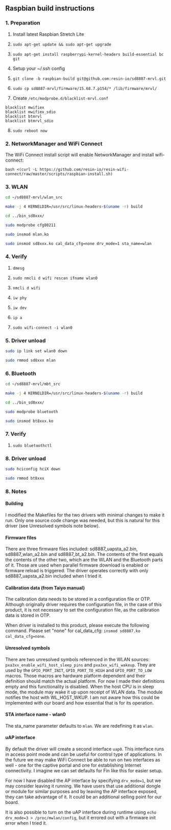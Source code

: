 Raspbian build instructions 
---------------------------

### 1. Preparation

1. Install latest Raspbian Stretch Lite

2. `sudo apt-get update && sudo apt-get upgrade`

3. `sudo apt-get install raspberrypi-kernel-headers build-essential bc git`

4. Setup your ~/.ssh config

5. `git clone -b raspbian-build git@github.com:resin-io/sd8887-mrvl.git`

6. `sudo cp sd8887-mrvl/firmware/15.68.7.p154/* /lib/firmware/mrvl/`

7. Create `/etc/modprobe.d/blacklist-mrvl.conf`

```
blacklist mwifiex
blacklist mwifiex_sdio
blacklist btmrvl
blacklist btmrvl_sdio
```

8. `sudo reboot now`

### 2. NetworkManager and WiFi Connect

The WiFi Connect install script will enable NetworkManager and install wifi-connect:

`bash <(curl -L https://github.com/resin-io/resin-wifi-connect/raw/master/scripts/raspbian-install.sh)`

### 3. WLAN

```bash
cd ~/sd8887-mrvl/wlan_src

make -j 4 KERNELDIR=/usr/src/linux-headers-$(uname -r) build

cd ../bin_sd8xxx/

sudo modprobe cfg80211

sudo insmod mlan.ko

sudo insmod sd8xxx.ko cal_data_cfg=none drv_mode=1 sta_name=wlan
```

### 4. Verify

1. `dmesg`

2. `sudo nmcli d wifi rescan ifname wlan0`

3. `nmcli d wifi`

4. `iw phy`

5. `iw dev`

6. `ip a`

7. `sudo wifi-connect -i wlan0`

### 5. Driver unload

```bash
sudo ip link set wlan0 down

sudo rmmod sd8xxx mlan
```

### 6. Bluetooth

```bash
cd ~/sd8887-mrvl/mbt_src

make -j 4 KERNELDIR=/usr/src/linux-headers-$(uname -r) build

cd ../bin_sd8xxx/

sudo modprobe bluetooth

sudo insmod bt8xxx.ko
```

### 7. Verify

1. `sudo bluetoothctl`

### 8. Driver unload

```bash
sudo hciconfig hciX down

sudo rmmod bt8xxx
```

### 8. Notes

#### Building

I modified the Makefiles for the two drivers with minimal changes to make it run.
Only one source code change was needed, but this is natural for this driver (see
Unresolved symbols note below).

#### Firmware files

There are three firmware files included: sd8887_uapsta_a2.bin, sd8887_wlan_a2.bin
and sd8887_bt_a2.bin. The contents of the first equals the contents of the other
two, which are the WLAN and the Bluetooth parts of it. Those are used when parallel
firmware download is enabled or firmware reload is triggered. The driver operates
correctly with only sd8887_uapsta_a2.bin included when I tried it.

#### Calibration data (from Taiyo manual)

The calibration data needs to be stored in a configuration file or OTP. Although
originally driver requires the configuration file, in the case of this product, it
is not necessary to set the configuration file, as the calibration data is stored
in OTP.

When driver is installed to this product, please execute the following command.
Please set "none" for cal_data_cfg: `insmod sd8887.ko cal_data_cfg=none`.

#### Unresolved symbols

There are two unresolved symbols referenced in the WLAN sources:
`pxa3xx_enable_wifi_host_sleep_pins` and `pxa3xx_wifi_wakeup`. They are used by
the `GPIO_PORT_INIT`, `GPIO_PORT_TO_HIGH` and `GPIO_PORT_TO_LOW` macros. Those
macros are hardware platform dependent and their definition should match the
actual platform. For now I made their definitions empty and this functionality
is disabled. When the host CPU is in sleep mode, the module may wake it up upon
receipt of WLAN data. The module notifies the host with WL_HOST_WKUP. I am not
aware how this could be implemented with our board and how essential that is
for its operation.

#### STA interface name - wlan0

The sta_name parameter defaults to `mlan`. We are redefining it as `wlan`.

#### uAP interface

By default the driver will create a second interface `uap0`. This interface runs
in access point mode and can be useful for control type of applications. In the
future we may make WiFi Connect be able to run on two interfaces as well - one
for the captive portal and one for establishing Internet connectivity. I imagine
we can set defaults for Fin like this for easier setup.

For now I have disabled the AP interface by specifying `drv_mode=1`, but we may
consider leaving it running. We have users that use additional dongle or module
for similar purposes and by leaving the AP interface exposed, they can take
advantage of it. It could be an additional selling point for our board.

It is also possible to turn on the uAP interface during runtime using `echo
drv_mode=3 > /proc/mwlan/config`, but it errored out with a firmware init error
when I tried it.
